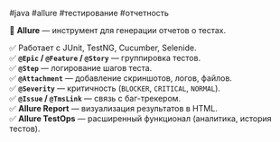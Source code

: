 
#java #allure #тестирование #отчетность

🔹 **Allure** — инструмент для генерации отчетов о тестах.

✅ Работает с JUnit, TestNG, Cucumber, Selenide.  
✅ **`@Epic` / `@Feature` / `@Story`** — группировка тестов.  
✅ **`@Step`** — логирование шагов теста.  
✅ **`@Attachment`** — добавление скриншотов, логов, файлов.  
✅ **`@Severity`** — критичность (`BLOCKER`, `CRITICAL`, `NORMAL`).  
✅ **`@Issue` / `@TmsLink`** — связь с баг-трекером.  
✅ **Allure Report** — визуализация результатов в HTML.  
✅ **Allure TestOps** — расширенный функционал (аналитика, история тестов).